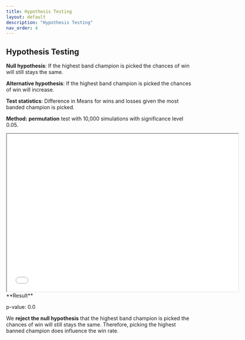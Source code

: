 ```yaml
---
title: Hypothesis Testing 
layout: default
description: "Hypothesis Testing"
nav_order: 4
---
```


## Hypothesis Testing

**Null hypothesis**: If the highest band champion is picked the chances of win will still stays the same.

**Alternative hypothesis**: If the highest band champion is picked the chances of win will increase.

**Test statistics**: Difference in Means for wins and losses given the most banded champion is picked.

**Method:**  **permutation** test with 10,000 simulations with significance level 0.05.

<iframe src="diagram/hypothe-ditribution.html" width=630 height=430 frameBorder=50></iframe>
**Result**

p-value: 0.0

We **reject the null hypothesis** that the highest band champion is picked the chances of win will still stays the same.
Therefore, picking the highest banned champion does influence the win rate.





